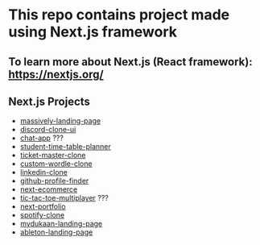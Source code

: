 # This repo contains project made using Next.js framework

## To learn more about Next.js (React framework): <https://nextjs.org/>

## Next.js Projects

- [massively-landing-page](https://github.com/nkp1111/next-projects/tree/main/massively-landing-page)
- [discord-clone-ui](https://github.com/nkp1111/next-projects/tree/main/discord-clone-ui)
- [chat-app](https://github.com/nkp1111/next-projects/tree/main/chat-app) ???
- [student-time-table-planner](https://github.com/nkp1111/next-projects/tree/main/student-time-table-planner)
- [ticket-master-clone](https://github.com/nkp1111/next-projects/tree/main/ticket-master-clone)
- [custom-wordle-clone](https://github.com/nkp1111/next-projects/tree/main/custom-wordle-clone)
- [linkedin-clone](https://github.com/nkp1111/next-projects/tree/main/linkedin-clone)
- [github-profile-finder](https://github.com/nkp1111/next-projects/tree/main/github_profile_finder)
- [next-ecommerce](https://github.com/nkp1111/next-projects/tree/main/next-ecommerce)
- [tic-tac-toe-multiplayer](https://github.com/nkp1111/next-projects/tree/main/tic-tac-toe-multiplayer) ???
- [next-portfolio](https://github.com/nkp1111/next-projects/tree/main/next-portfolio)
- [spotify-clone](https://github.com/nkp1111/next-projects/tree/main/spotify-clone)
- [mydukaan-landing-page](https://github.com/nkp1111/next-projects/tree/main/mydukaan-landing-page)
- [ableton-landing-page](https://github.com/nkp1111/next-projects/tree/main/ableton-landing-page)
